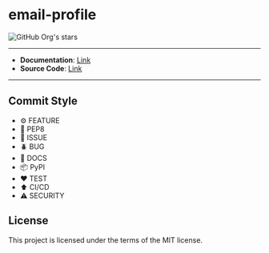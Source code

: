 # email-profile

![GitHub Org's stars](https://img.shields.io/github/stars/FernandoCelmer?label=Company&style=flat-square)

---

- **Documentation**: [Link](https://github.com/FernandoCelmer/email-profile)
- **Source Code**: [Link](https://github.com/FernandoCelmer/email-profile)

---

## Commit Style

- ⚙️ FEATURE
- 📝 PEP8
- 📌 ISSUE
- 🪲 BUG
- 📘 DOCS
- 📦 PyPI
- ❤️️ TEST
- ⬆️ CI/CD
- ⚠️ SECURITY

## License

This project is licensed under the terms of the MIT license.
